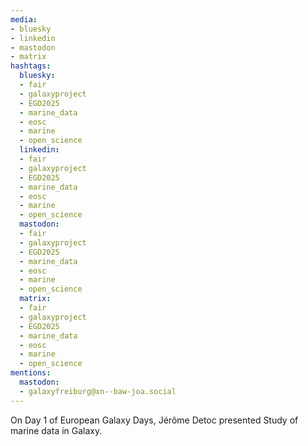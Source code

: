```yaml
---
media:
- bluesky
- linkedin
- mastodon
- matrix
hashtags:
  bluesky:
  - fair
  - galaxyproject
  - EGD2025
  - marine_data
  - eosc
  - marine
  - open_science
  linkedin:
  - fair
  - galaxyproject
  - EGD2025
  - marine_data
  - eosc
  - marine
  - open_science
  mastodon:
  - fair
  - galaxyproject
  - EGD2025
  - marine_data
  - eosc
  - marine
  - open_science
  matrix:
  - fair
  - galaxyproject
  - EGD2025
  - marine_data
  - eosc
  - marine
  - open_science
mentions:
  mastodon:
  - galaxyfreiburg@xn--baw-joa.social
---
```


On Day 1 of European Galaxy Days, Jérôme Detoc presented Study of marine data in Galaxy.